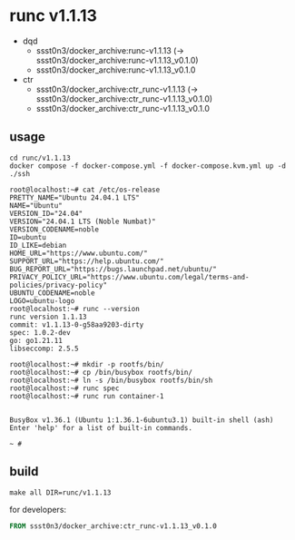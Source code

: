# runc v1.1.13

* dqd
    * ssst0n3/docker_archive:runc-v1.1.13 (-> ssst0n3/docker_archive:runc-v1.1.13_v0.1.0)
    * ssst0n3/docker_archive:runc-v1.1.13_v0.1.0
* ctr
    * ssst0n3/docker_archive:ctr_runc-v1.1.13 (-> ssst0n3/docker_archive:ctr_runc-v1.1.13_v0.1.0)
    * ssst0n3/docker_archive:ctr_runc-v1.1.13_v0.1.0

## usage

```shell
cd runc/v1.1.13
docker compose -f docker-compose.yml -f docker-compose.kvm.yml up -d
./ssh
```

```shell
root@localhost:~# cat /etc/os-release 
PRETTY_NAME="Ubuntu 24.04.1 LTS"
NAME="Ubuntu"
VERSION_ID="24.04"
VERSION="24.04.1 LTS (Noble Numbat)"
VERSION_CODENAME=noble
ID=ubuntu
ID_LIKE=debian
HOME_URL="https://www.ubuntu.com/"
SUPPORT_URL="https://help.ubuntu.com/"
BUG_REPORT_URL="https://bugs.launchpad.net/ubuntu/"
PRIVACY_POLICY_URL="https://www.ubuntu.com/legal/terms-and-policies/privacy-policy"
UBUNTU_CODENAME=noble
LOGO=ubuntu-logo
root@localhost:~# runc --version
runc version 1.1.13
commit: v1.1.13-0-g58aa9203-dirty
spec: 1.0.2-dev
go: go1.21.11
libseccomp: 2.5.5
```

```shell
root@localhost:~# mkdir -p rootfs/bin/
root@localhost:~# cp /bin/busybox rootfs/bin/
root@localhost:~# ln -s /bin/busybox rootfs/bin/sh
root@localhost:~# runc spec
root@localhost:~# runc run container-1


BusyBox v1.36.1 (Ubuntu 1:1.36.1-6ubuntu3.1) built-in shell (ash)
Enter 'help' for a list of built-in commands.

~ # 
```

## build

```shell
make all DIR=runc/v1.1.13
```

for developers:

```dockerfile
FROM ssst0n3/docker_archive:ctr_runc-v1.1.13_v0.1.0
```